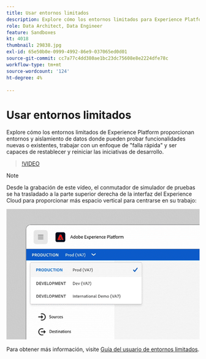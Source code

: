 ```yaml
---
title: Usar entornos limitados
description: Explore cómo los entornos limitados para Experience Platform proporcionan entornos y aislamiento de datos donde pueden probar funcionalidades nuevas o existentes, trabajar con un enfoque de "falla rápida" y ser capaces de restablecer y reiniciar las iniciativas de desarrollo.
role: Data Architect, Data Engineer
feature: Sandboxes
kt: 4018
thumbnail: 29838.jpg
exl-id: 65e50b0e-0999-4992-86e9-037065ed0d01
source-git-commit: cc7a77c4dd380ae1bc23dc75608e8e2224dfe78c
workflow-type: tm+mt
source-wordcount: '124'
ht-degree: 4%

---
```


# Usar entornos limitados

Explore cómo los entornos limitados de Experience Platform proporcionan entornos y aislamiento de datos donde pueden probar funcionalidades nuevas o existentes, trabajar con un enfoque de &quot;falla rápida&quot; y ser capaces de restablecer y reiniciar las iniciativas de desarrollo.

>[!VIDEO](https://video.tv.adobe.com/v/29838/?quality=12&learn=on)

>[!NOTE]
>
>Desde la grabación de este vídeo, el conmutador de simulador de pruebas se ha trasladado a la parte superior derecha de la interfaz del Experience Cloud para proporcionar más espacio vertical para centrarse en su trabajo:
>
> ![Reubicación del conmutador de Simulador para pruebas](../assets/sandbox-switcher.gif)

Para obtener más información, visite [Guía del usuario de entornos limitados](https://experienceleague.adobe.com/docs/experience-platform/sandbox/home.html?lang=es).
